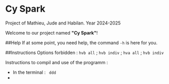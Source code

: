 # Cy Spark
Project of Mathieu, Jude and Habilan. Year 2024-2025

Welcome to our project named **"Cy Spark"**!

##Help
If at some point, you need help, the command `-h` is here for you.

##Instructions 
Options forbidden : `hvb all` ; `hvb indiv` ; `hva all` ; `hvb indiv`

Instructions to compil and use of the programm :
- In the terminal : ` ddd`
- 
